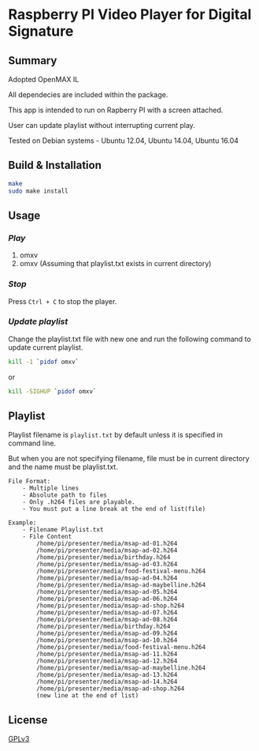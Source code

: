 # Raspberry PI Video Player for Digital Signature

## Summary
Adopted OpenMAX IL

All dependecies are included within the package.

This app is intended to run on Rapberry PI with a screen attached.

User can update playlist without interrupting current play.

Tested on Debian systems - Ubuntu 12.04, Ubuntu 14.04, Ubuntu 16.04

## Build & Installation

```bash
make
sudo make install
```
## Usage
### _Play_
1. omxv <absolute path to playlist file>
2. omxv (Assuming that playlist.txt exists in current directory)

### _Stop_
Press `Ctrl + C` to stop the player.

### _Update playlist_
Change the playlist.txt file with new one and run the following command to update current playlist.
```bash
kill -1 `pidof omxv`
```
or
```bash
kill -SIGHUP `pidof omxv`
```

## Playlist
Playlist filename is `playlist.txt` by default unless it is specified in command line.

But when you are not specifying filename, file must be in current directory and the name must be playlist.txt.

	File Format:
		- Multiple lines
		- Absolute path to files
		- Only .h264 files are playable.
		- You must put a line break at the end of list(file)

	Example: 
		- Filename Playlist.txt
		- File Content
			/home/pi/presenter/media/msap-ad-01.h264
			/home/pi/presenter/media/msap-ad-02.h264
			/home/pi/presenter/media/birthday.h264
			/home/pi/presenter/media/msap-ad-03.h264
			/home/pi/presenter/media/food-festival-menu.h264
			/home/pi/presenter/media/msap-ad-04.h264
			/home/pi/presenter/media/msap-ad-maybelline.h264
			/home/pi/presenter/media/msap-ad-05.h264
			/home/pi/presenter/media/msap-ad-06.h264
			/home/pi/presenter/media/msap-ad-shop.h264
			/home/pi/presenter/media/msap-ad-07.h264
			/home/pi/presenter/media/msap-ad-08.h264
			/home/pi/presenter/media/birthday.h264
			/home/pi/presenter/media/msap-ad-09.h264
			/home/pi/presenter/media/msap-ad-10.h264
			/home/pi/presenter/media/food-festival-menu.h264
			/home/pi/presenter/media/msap-ad-11.h264
			/home/pi/presenter/media/msap-ad-12.h264
			/home/pi/presenter/media/msap-ad-maybelline.h264
			/home/pi/presenter/media/msap-ad-13.h264
			/home/pi/presenter/media/msap-ad-14.h264
			/home/pi/presenter/media/msap-ad-shop.h264
			(new line at the end of list)

## License
[GPLv3](http://www.gnu.org/licenses/gpl-3.0.en.html)